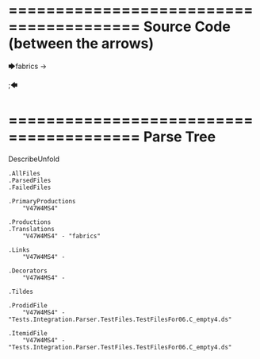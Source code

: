 ========================================
Source Code (between the arrows)
========================================

🡆fabrics -> 

;🡄

========================================
Parse Tree
========================================
DescribeUnfold

    .AllFiles
    .ParsedFiles
    .FailedFiles

    .PrimaryProductions
        "V47W4MS4" 

    .Productions
    .Translations
        "V47W4MS4" - "fabrics"

    .Links
        "V47W4MS4" - 

    .Decorators
        "V47W4MS4" - 

    .Tildes

    .ProdidFile
        "V47W4MS4" - "Tests.Integration.Parser.TestFiles.TestFilesFor06.C_empty4.ds"

    .ItemidFile
        "V47W4MS4" - "Tests.Integration.Parser.TestFiles.TestFilesFor06.C_empty4.ds"

